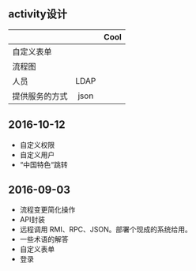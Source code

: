 ## activity设计


|           |                               | Cool |
|-----------------|:-------------------------------------------:|-----:|
| 自定义表单    	| | |
| 流程图    		| | |
| 人员    			|  LDAP | |
| 提供服务的方式   |json | |

## 2016-10-12

* 自定义权限
* 自定义用户
*  “中国特色“跳转 

## 2016-09-03

* 	流程变更简化操作
* 	API封装
* 	远程调用 RMI、RPC、JSON。部署个现成的系统给用。
* 	一些术语的解答
* 	自定义表单
* 	登录
